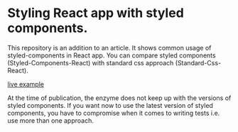 # Styling React app with styled components.

This repository is an addition to an article. It shows common usage of styled-components in React app.
You can compare styled components (Styled-Components-React) with standard css approach (Standard-Css-React).

[live example](https://kkuziel.github.io/styled-components-react/)

At the time of publication, the enzyme does not keep up with the versions of styled components.
If you want now to use the latest version of styled components, you have to compromise when it comes to writing tests i.e. use more than one approach.
